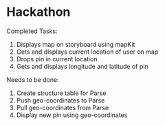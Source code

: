 # Hackathon

Completed Tasks:
1) Displays map on storyboard using mapKit
2) Gets and displays current location of user on map
3) Drops pin in current location
4) Gets and displays longitude and latitude of pin

Needs to be done:
1) Create structure table for Parse
2) Push geo-coordinates to Parse
3) Pull geo-coordinates from Parse
4) Display new pin using geo-coordinates
